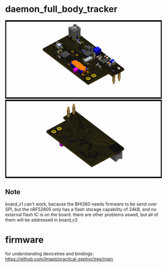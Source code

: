 # daemon_full_body_tracker

![board_render_front](daemon_full_body_tracker_front.png)
![board_render_back](daemon_full_body_tracker_back.png)

## Note
board_v1 can't work, because the BHI360 needs firmware to be send over SPI, but the nRF52805 only has a flash storage capability of 24kB, and no external flash IC is on the board. there are other problems aswell, but all of them will be addressed in board_v2

# firmware

for understanding devicetree and bindings: https://github.com/lmapii/practical-zephyr/tree/main